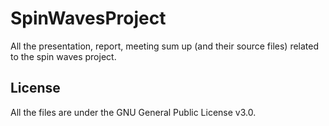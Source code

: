 # SpinWavesProject

All the presentation, report, meeting sum up (and their source files) related to the spin waves project.

## License

All the files are under the GNU General Public License v3.0.